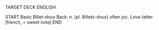 TARGET DECK
ENGLISH

START
Basic
Billet-doux
Back: n. (pl. Billets-doux) often joc. Love-letter. [french, = sweet note]
END
